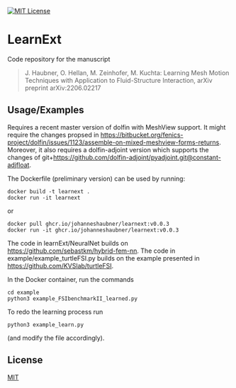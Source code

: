 [![MIT License](https://img.shields.io/github/license/JohannesHaubner/LearnExt)](https://choosealicense.com/licenses/mit/)

# LearnExt

Code repository for the manuscript
> J. Haubner, O. Hellan, M. Zeinhofer, M. Kuchta: Learning Mesh Motion Techniques with Application to Fluid-Structure Interaction, arXiv preprint arXiv:2206.02217

## Usage/Examples

Requires a recent master version of dolfin with MeshView support. It might require the changes propsed in https://bitbucket.org/fenics-project/dolfin/issues/1123/assemble-on-mixed-meshview-forms-returns.
Moreover, it also requires a dolfin-adjoint version which supports the changes of git+https://github.com/dolfin-adjoint/pyadjoint.git@constant-adjfloat.

The Dockerfile (preliminary version) can be used by running:
```
docker build -t learnext .
docker run -it learnext
```
or
```
docker pull ghcr.io/johanneshaubner/learnext:v0.0.3
docker run -it ghcr.io/johanneshaubner/learnext:v0.0.3
```

The code in learnExt/NeuralNet builds on https://github.com/sebastkm/hybrid-fem-nn. The code in example/example_turtleFSI.py builds on the example presented in https://github.com/KVSlab/turtleFSI.

In the Docker container, run the commands

```
cd example
python3 example_FSIbenchmarkII_learned.py
```

To redo the learning process run 
```
python3 example_learn.py
```
(and modify the file accordingly).

## License

[MIT](https://choosealicense.com/licenses/mit/)
